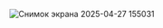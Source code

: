 ![Снимок экрана 2025-04-27 155031](https://github.com/user-attachments/assets/cc7de826-fad6-4348-9eef-ca77977adef3)
